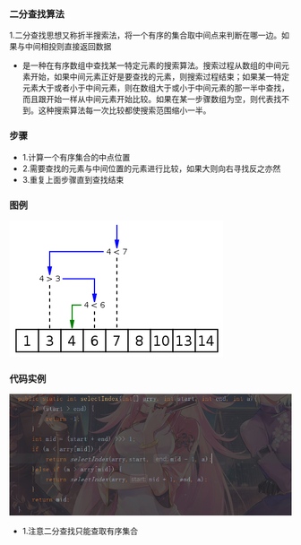 ### 二分查找算法
1.二分查找思想又称折半搜索法，将一个有序的集合取中间点来判断在哪一边。如果与中间相投则直接返回数据
 - 是一种在有序数组中查找某一特定元素的搜索算法。搜索过程从数组的中间元素开始，如果中间元素正好是要查找的元素，则搜索过程结束；如果某一特定元素大于或者小于中间元素，则在数组大于或小于中间元素的那一半中查找，而且跟开始一样从中间元素开始比较。如果在某一步骤数组为空，则代表找不到。这种搜索算法每一次比较都使搜索范围缩小一半。
 ### 步骤
  - 1.计算一个有序集合的中点位置
  - 2.需要查找的元素与中间位置的元素进行比较，如果大则向右寻找反之亦然
  - 3.重复上面步骤直到查找结束
  ### 图例
  ![text](https://github.com/Seele-ovo/yuelei.github/blob/master/IMG/erfen/Binary_search_into_array.png)  
  ### 代码实例
  ![text](https://github.com/Seele-ovo/yuelei.github/blob/master/IMG/erfen/202016.PNG)  
  - 1.注意二分查找只能查取有序集合
  
